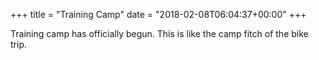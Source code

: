 +++
title = "Training Camp"
date = "2018-02-08T06:04:37+00:00"
+++

Training camp has officially begun. This is like the camp fitch of the bike trip.
			